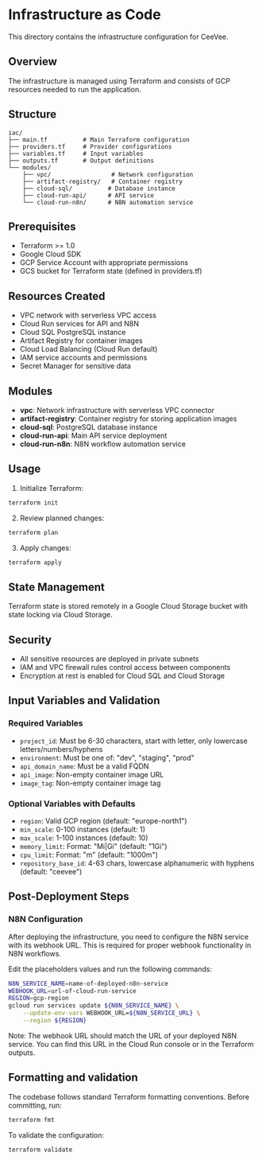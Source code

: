 # Infrastructure as Code

This directory contains the infrastructure configuration for CeeVee.

## Overview

The infrastructure is managed using Terraform and consists of GCP resources needed to run the application.

## Structure

```
iac/
├── main.tf          # Main Terraform configuration
├── providers.tf     # Provider configurations
├── variables.tf     # Input variables
├── outputs.tf       # Output definitions
└── modules/
    ├── vpc/                 # Network configuration
    ├── artifact-registry/   # Container registry
    ├── cloud-sql/          # Database instance
    ├── cloud-run-api/      # API service
    └── cloud-run-n8n/      # N8N automation service
```

## Prerequisites

- Terraform >= 1.0
- Google Cloud SDK
- GCP Service Account with appropriate permissions
- GCS bucket for Terraform state (defined in providers.tf)

## Resources Created

- VPC network with serverless VPC access
- Cloud Run services for API and N8N
- Cloud SQL PostgreSQL instance
- Artifact Registry for container images
- Cloud Load Balancing (Cloud Run default)
- IAM service accounts and permissions
- Secret Manager for sensitive data

## Modules

- **vpc**: Network infrastructure with serverless VPC connector
- **artifact-registry**: Container registry for storing application images
- **cloud-sql**: PostgreSQL database instance
- **cloud-run-api**: Main API service deployment
- **cloud-run-n8n**: N8N workflow automation service

## Usage

1. Initialize Terraform:
```bash
terraform init
```

2. Review planned changes:
```bash
terraform plan
```

3. Apply changes:
```bash
terraform apply
```

## State Management

Terraform state is stored remotely in a Google Cloud Storage bucket with state locking via Cloud Storage.

## Security

- All sensitive resources are deployed in private subnets
- IAM and VPC firewall rules control access between components
- Encryption at rest is enabled for Cloud SQL and Cloud Storage

## Input Variables and Validation

### Required Variables
- `project_id`: Must be 6-30 characters, start with letter, only lowercase letters/numbers/hyphens
- `environment`: Must be one of: "dev", "staging", "prod"
- `api_domain_name`: Must be a valid FQDN
- `api_image`: Non-empty container image URL
- `image_tag`: Non-empty container image tag

### Optional Variables with Defaults
- `region`: Valid GCP region (default: "europe-north1")
- `min_scale`: 0-100 instances (default: 1)
- `max_scale`: 1-100 instances (default: 10)
- `memory_limit`: Format: "<number>Mi|Gi" (default: "1Gi")
- `cpu_limit`: Format: "<number>m" (default: "1000m")
- `repository_base_id`: 4-63 chars, lowercase alphanumeric with hyphens (default: "ceevee")

## Post-Deployment Steps

### N8N Configuration

After deploying the infrastructure, you need to configure the N8N service with its webhook URL. This is required for proper webhook functionality in N8N workflows.

Edit the placeholders values and run the following commands:

```bash
N8N_SERVICE_NAME=name-of-deployed-n8n-service
WEBHOOK_URL=url-of-cloud-run-service
REGION=gcp-region
gcloud run services update ${N8N_SERVICE_NAME} \
    --update-env-vars WEBHOOK_URL=${N8N_SERVICE_URL} \
    --region ${REGION}
```

Note: The webhook URL should match the URL of your deployed N8N service. You can find this URL in the Cloud Run console or in the Terraform outputs.

## Formatting and validation

The codebase follows standard Terraform formatting conventions. Before committing, run:
```bash
terraform fmt
```

To validate the configuration:
```bash
terraform validate
```
